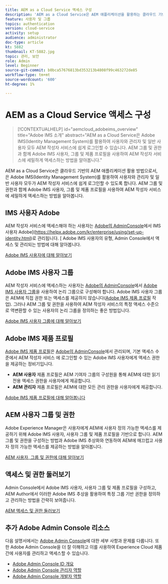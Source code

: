 ```yaml
---
title: AEM as a Cloud Service 액세스 구성
description: 'AEM as a Cloud Service은 AEM 애플리케이션을 활용하는 클라우드 기반의 방법으로서, 이와 같이 는 Adobe IMS(Identity Management System)를 활용하여 사용자와 관리자 및 일반 사용자 모두를 AEM 작성자 서비스에 쉽게 로그인할 수 있도록 합니다. AEM 그룹 및 권한과 함께 Adobe IMS 사용자, 사용자 그룹 및 제품 프로필을 모두 사용하여 AEM 작성자에 대한 특정 액세스 권한을 제공하는 방법을 알아봅니다.  '
feature: 사용자 및 그룹
topics: authentication
version: cloud-service
activity: setup
audience: administrator
doc-type: article
kt: 5882
thumbnail: KT-5882.jpg
topic: 관리, 보안
role: Admin
level: Beginner
source-git-commit: b0bca57676813bd353213b4808f99c463272de85
workflow-type: tm+mt
source-wordcount: '600'
ht-degree: 1%

---
```



# AEM as a Cloud Service 액세스 구성

>[!CONTEXTUALHELP]
>id="aemcloud_adobeims_overview"
>title="Adobe IMS 소개"
>abstract="AEM as a Cloud Service은 Adobe IMS(Identity Management System)를 활용하여 사용자와 관리자 및 일반 사용자 모두 AEM 작성자 서비스에 쉽게 로그인할 수 있습니다. AEM 그룹 및 권한과 함께 Adobe IMS 사용자, 그룹 및 제품 프로필을 사용하여 AEM 작성자 서비스에 세밀하게 액세스하는 방법을 알아봅니다."

AEM as a Cloud Service은 클라우드 기반의 AEM 애플리케이션 활용 방법으로서, 은 Adobe IMS(Identity Management System)를 활용하여 사용자와 관리자 및 일반 사용자 모두가 AEM 작성자 서비스에 쉽게 로그인할 수 있도록 합니다. AEM 그룹 및 권한과 함께 Adobe IMS 사용자, 그룹 및 제품 프로필을 사용하여 AEM 작성자 서비스에 세밀하게 액세스하는 방법을 알아봅니다.

## IMS 사용자 Adobe

AEM 작성자 서비스에 액세스해야 하는 사용자는 [Adobe의 AdminConsole](https://adminconsole.adobe.com)에서 IMS 사용자 Adobe](https://helpx.adobe.com/kr/enterprise/using/set-up-identity.html)로 관리됩니다. [ Adobe IMS 사용자의 유형, Admin Console에서 액세스 및 관리되는 방법에 대해 알아봅니다.

[Adobe IMS 사용자에 대해 알아보기](./adobe-ims-users.md)

## Adobe IMS 사용자 그룹

AEM 작성자 서비스에 액세스하는 사용자는 [Adobe의 AdminConsole](https://adminconsole.adobe.com)에서 [Adobe IMS 사용자 그룹](https://helpx.adobe.com/enterprise/using/user-groups.html)을 사용하여 논리 그룹으로 구성해야 합니다. Adobe IMS 사용자 그룹은 AEM에 직접 권한 또는 액세스를 제공하지 않습니다([Adobe IMS 제품 프로필](#adobe-ims-product-profiles) 작업). 그러나 AEM 그룹 및 권한을 사용하여 AEM 작성자 서비스의 특정 액세스 수준으로 역변환할 수 있는 사용자의 논리 그룹을 정의하는 좋은 방법입니다.

[Adobe IMS 사용자 그룹에 대해 알아보기](./adobe-ims-user-groups.md)

## Adobe IMS 제품 프로필

[Adobe IMS 제품 프로필](https://helpx.adobe.com/enterprise/using/manage-permissions-and-roles.html)은  [Adobe의 AdminConsole](https://adminconsole.adobe.com)에서 관리되며, 기본 액세스 수준에서 AEM 작성자 서비스 [ ](#adobe-ims-users) 에 로그인할 수 있는 Adobe IMS 사용자에게 액세스 권한을 제공하는 정비기입니다.

+ __AEM 사용자__ 제품 프로필은 AEM 기여자 그룹의 구성원을 통해 AEM에 대한 읽기 전용 액세스 권한을 사용자에게 제공합니다.
+ __AEM 관리자__ 제품 프로필은 AEM에 대한 모든 관리 권한을 사용자에게 제공합니다.

[Adobe IMS 제품 프로필에 대해 알아봅니다](./adobe-ims-product-profiles.md)

## AEM 사용자 그룹 및 권한

Adobe Experience Manager은 사용자에게 AEM에 사용자 정의 가능한 액세스를 제공하기 위해 Adobe IMS 사용자, 사용자 그룹 및 제품 프로필을 기반으로 합니다. AEM 그룹 및 권한을 구성하는 방법과 Adobe IMS 추상화와 연동하여 AEM에 매끄럽고 사용자 정의 가능한 액세스를 제공하는 방법을 알아봅니다.

[AEM 사용자, 그룹 및 권한에 대해 알아보기](./aem-users-groups-and-permissions.md)

## 액세스 및 권한 둘러보기

Admin Console에서 Adobe IMS 사용자, 사용자 그룹 및 제품 프로필을 구성하고, AEM Author에서 이러한 Adobe IMS 추상을 활용하여 특정 그룹 기반 권한을 정의하고 관리하는 방법을 간략히 보여줍니다.

[AEM 액세스 및 권한 둘러보기](./walk-through.md)

## 추가 Adobe Admin Console 리소스

다음 설명서에서는 [Adobe Admin Console](https://adminconsole.adobe.com)에 대한 세부 사항과 문제를 다룹니다. 또한 Adobe Admin Console을 더 잘 이해하고 이를 사용하여 Experience Cloud 제품 간에 사용자를 관리하고 액세스할 수 있습니다.

+ [Adobe Admin Console ID 개요](https://helpx.adobe.com/enterprise/using/identity.html)
+ [Adobe Admin Console 관리자 역할](https://helpx.adobe.com/enterprise/using/admin-roles.html)
+ [Adobe Admin Console 개발자 역할](https://helpx.adobe.com/enterprise/using/manage-developers.html)